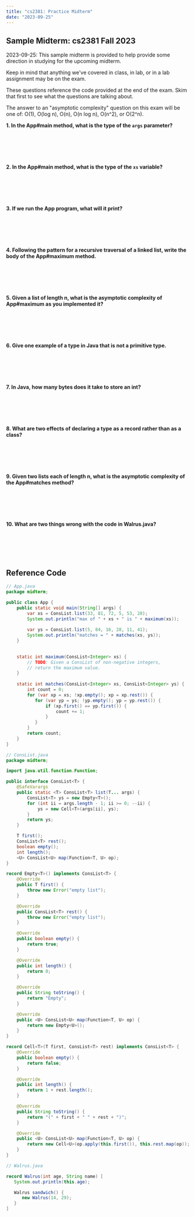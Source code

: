 ```yaml
---
title: "cs2381: Practice Midterm"
date: "2023-09-25"
---
```


## Sample Midterm: cs2381 Fall 2023

2023-09-25: This sample midterm is provided to help provide some
direction in studying for the upcoming midterm.

Keep in mind that anything we've covered in class, in lab, or in a lab
assignment may be on the exam.

These questions reference the code provided at the end of the exam.
Skim that first to see what the questions are talking about.

The answer to an "asymptotic complexity" question on this exam will be
one of: O(1), O(log n), O(n), O(n log n), O(n^2), or O(2^n).

**1. In the App#main method, what is the type of the ```args``` parameter?**

<br><br><br><br>

**2. In the App#main method, what is the type of the ```xs``` variable?**

<br><br><br><br>

**3. If we run the App program, what will it print?**

<br><br><br><br>

**4. Following the pattern for a recursive traversal of a linked list,
write the body of the App#maximum method.**

<br><br><br><br>

**5. Given a list of length n, what is the asymptotic complexity of
App#maximum as you implemented it?**

<br><br><br><br>

**6. Give one example of a type in Java that is not a primitive type.**

<br><br><br><br>

**7. In Java, how many bytes does it take to store an int?**

<br><br><br><br>

**8. What are two effects of declaring a type as a record rather than as a class?**

<br><br><br><br>

**9. Given two lists each of length n, what is the asymptotic complexity of the
App#matches method?**

<br><br><br><br>

**10. What are two things wrong with the code in Walrus.java?**

<br><br><br><br>


## Reference Code

```java
// App.java
package midterm;

public class App {
    public static void main(String[] args) {
        var xs = ConsList.list(33, 81, 72, 5, 53, 28);
        System.out.println("max of " + xs + " is " + maximum(xs));
        
        var ys = ConsList.list(5, 84, 16, 28, 11, 41);
        System.out.println("matches = " + matches(xs, ys));
    }

    
    static int maximum(ConsList<Integer> xs) {
        // TODO: Given a ConsList of non-negative integers, 
        // return the maximum value.
    }
    
    static int matches(ConsList<Integer> xs, ConsList<Integer> ys) {
        int count = 0;
        for (var xp = xs; !xp.empty(); xp = xp.rest()) {
           for (var yp = ys; !yp.empty(); yp = yp.rest()) {
               if (xp.first() == yp.first()) {
                   count += 1; 
               }
           }
        }
        return count;
    }
}
```

```java
// ConsList.java
package midterm;

import java.util.function.Function;

public interface ConsList<T> {
    @SafeVarargs
    public static <T> ConsList<T> list(T... args) {
        ConsList<T> ys = new Empty<T>();
        for (int ii = args.length - 1; ii >= 0; --ii) {
            ys = new Cell<T>(args[ii], ys);
        }
        return ys;
    }

    T first();
    ConsList<T> rest();
    boolean empty();
    int length();
    <U> ConsList<U> map(Function<T, U> op);
}

record Empty<T>() implements ConsList<T> {
    @Override
    public T first() {
        throw new Error("empty list");
    }

    @Override
    public ConsList<T> rest() {
        throw new Error("empty list");
    }

    @Override
    public boolean empty() {
        return true;
    }

    @Override
    public int length() {
        return 0;
    }

    @Override
    public String toString() {
        return "Empty";
    }

    @Override
    public <U> ConsList<U> map(Function<T, U> op) {
        return new Empty<U>();
    }
}

record Cell<T>(T first, ConsList<T> rest) implements ConsList<T> {
    @Override
    public boolean empty() {
        return false;
    }

    @Override
    public int length() {
        return 1 + rest.length();
    }

    @Override
    public String toString() {
        return "(" + first + " " + rest + ")";
    }

    @Override
    public <U> ConsList<U> map(Function<T, U> op) {
        return new Cell<U>(op.apply(this.first()), this.rest.map(op));
    }
}
```

```java
// Walrus.java

record Walrus(int age, String name) [
   System.out.println(this.age);

   Walrus sandwich() {
      new Walrus(14, 29);
   }
]
```
